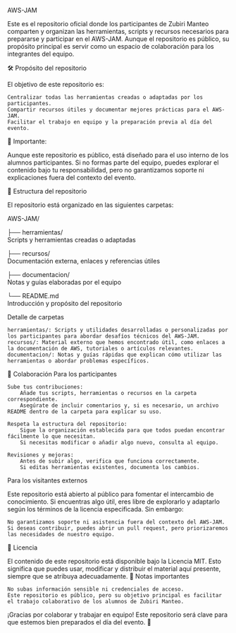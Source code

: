 AWS-JAM

Este es el repositorio oficial donde los participantes de Zubiri Manteo comparten y organizan las herramientas, scripts y recursos necesarios para prepararse y participar en el AWS-JAM. Aunque el repositorio es público, su propósito principal es servir como un espacio de colaboración para los integrantes del equipo.

🛠️ Propósito del repositorio

El objetivo de este repositorio es:

    Centralizar todas las herramientas creadas o adaptadas por los participantes.
    Compartir recursos útiles y documentar mejores prácticas para el AWS-JAM.
    Facilitar el trabajo en equipo y la preparación previa al día del evento.

📢 Importante:

Aunque este repositorio es público, está diseñado para el uso interno de los alumnos participantes. Si no formas parte del equipo, puedes explorar el contenido bajo tu responsabilidad, pero no garantizamos soporte ni explicaciones fuera del contexto del evento.

📁 Estructura del repositorio

El repositorio está organizado en las siguientes carpetas:

AWS-JAM/

├── herramientas/         
     Scripts y herramientas creadas o adaptadas

├── recursos/             
     Documentación externa, enlaces y referencias útiles

├── documentacion/        
     Notas y guías elaboradas por el equipo

└── README.md             
     Introducción y propósito del repositorio

Detalle de carpetas

    herramientas/: Scripts y utilidades desarrolladas o personalizadas por los participantes para abordar desafíos técnicos del AWS-JAM.
    recursos/: Material externo que hemos encontrado útil, como enlaces a la documentación de AWS, tutoriales o artículos relevantes.
    documentacion/: Notas y guías rápidas que explican cómo utilizar las herramientas o abordar problemas específicos.

🤝 Colaboración
Para los participantes

    Sube tus contribuciones:
        Añade tus scripts, herramientas o recursos en la carpeta correspondiente.
        Asegúrate de incluir comentarios y, si es necesario, un archivo README dentro de la carpeta para explicar su uso.

    Respeta la estructura del repositorio:
        Sigue la organización establecida para que todos puedan encontrar fácilmente lo que necesitan.
        Si necesitas modificar o añadir algo nuevo, consulta al equipo.

    Revisiones y mejoras:
        Antes de subir algo, verifica que funciona correctamente.
        Si editas herramientas existentes, documenta los cambios.

Para los visitantes externos

Este repositorio está abierto al público para fomentar el intercambio de conocimiento. Si encuentras algo útil, eres libre de explorarlo y adaptarlo según los términos de la licencia especificada. Sin embargo:

    No garantizamos soporte ni asistencia fuera del contexto del AWS-JAM.
    Si deseas contribuir, puedes abrir un pull request, pero priorizaremos las necesidades de nuestro equipo.

🌟 Licencia

El contenido de este repositorio está disponible bajo la Licencia MIT. Esto significa que puedes usar, modificar y distribuir el material aquí presente, siempre que se atribuya adecuadamente.
📌 Notas importantes

    No subas información sensible ni credenciales de acceso.
    Este repositorio es público, pero su objetivo principal es facilitar el trabajo colaborativo de los alumnos de Zubiri Manteo.

¡Gracias por colaborar y trabajar en equipo! Este repositorio será clave para que estemos bien preparados el día del evento. 🚀
